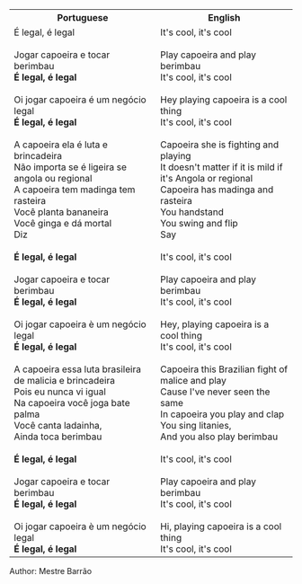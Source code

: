 <table class="capoeira-table">
    <tr class="header-row">
        <th>Portuguese</th>
        <th>English</th>
    </tr>
    <tr>
        <td>
            É legal, é legal<br>
            <br>
            Jogar capoeira e tocar berimbau<br>
            <strong>É legal, é legal</strong><br>
            <br>
            Oi jogar capoeira é um negócio legal<br>
            <strong>É legal, é legal</strong><br>
            <br>
            A capoeira ela é luta e brincadeira<br>
            Não importa se é ligeira se angola ou regional<br>
            A capoeira tem madinga tem rasteira<br>
            Você planta bananeira<br>
            Você ginga e dá mortal<br>
            Diz<br>
            <br>
            <strong>É legal, é legal</strong><br>
            <br>
            Jogar capoeira e tocar berimbau<br>
            <strong>É legal, é legal</strong><br>
            <br>
            Oi jogar capoeira è um negócio legal<br>
            <strong>É legal, é legal</strong><br>
            <br>
            A capoeira essa luta brasileira de malicia e brincadeira<br>
            Pois eu nunca vi igual<br>
            Na capoeira você joga bate palma<br>
            Você canta ladainha,<br>
            Ainda toca berimbau<br>
            <br>
            <strong>É legal, é legal</strong><br>
            <br>
            Jogar capoeira e tocar berimbau<br>
            <strong>É legal, é legal</strong><br>
            <br>
            Oi jogar capoeira è um negócio legal<br>
            <strong>É legal, é legal</strong>
        </td>
        <td>
            It's cool, it's cool<br>
            <br>
            Play capoeira and play berimbau<br>
            It's cool, it's cool<br>
            <br>
            Hey playing capoeira is a cool thing<br>
            It's cool, it's cool<br>
            <br>
            Capoeira she is fighting and playing<br>
            It doesn't matter if it is mild if it's Angola or regional<br>
            Capoeira has madinga and rasteira<br>
            You handstand<br>
            You swing and flip<br>
            Say<br>
            <br>
            It's cool, it's cool<br>
            <br>
            Play capoeira and play berimbau<br>
            It's cool, it's cool<br>
            <br>
            Hey, playing capoeira is a cool thing<br>
            It's cool, it's cool<br>
            <br>
            Capoeira this Brazilian fight of malice and play<br>
            Cause I've never seen the same<br>
            In capoeira you play and clap<br>
            You sing litanies,<br>
            And you also play berimbau<br>
            <br>
            It's cool, it's cool<br>
            <br>
            Play capoeira and play berimbau<br>
            It's cool, it's cool<br>
            <br>
            Hi, playing capoeira is a cool thing<br>
            It's cool, it's cool
        </td>
    </tr>
</table>

<figcaption>
Author: Mestre Barrão
</figcaption>